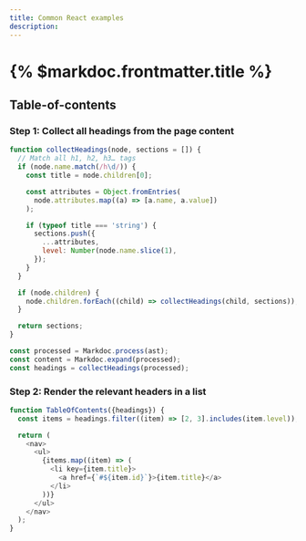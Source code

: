 ```yaml
---
title: Common React examples
description:
---
```


# {% $markdoc.frontmatter.title %}

## Table-of-contents

### Step 1: Collect all headings from the page content

```js
function collectHeadings(node, sections = []) {
  // Match all h1, h2, h3… tags
  if (node.name.match(/h\d/)) {
    const title = node.children[0];

    const attributes = Object.fromEntries(
      node.attributes.map((a) => [a.name, a.value])
    );

    if (typeof title === 'string') {
      sections.push({
        ...attributes,
        level: Number(node.name.slice(1),
      });
    }
  }

  if (node.children) {
    node.children.forEach((child) => collectHeadings(child, sections));
  }

  return sections;
}

const processed = Markdoc.process(ast);
const content = Markdoc.expand(processed);
const headings = collectHeadings(processed);
```

### Step 2: Render the relevant headers in a list

```js
function TableOfContents({headings}) {
  const items = headings.filter((item) => [2, 3].includes(item.level));

  return (
    <nav>
      <ul>
        {items.map((item) => (
          <li key={item.title}>
            <a href={`#${item.id}`}>{item.title}</a>
          </li>
        ))}
      </ul>
    </nav>
  );
}
```
